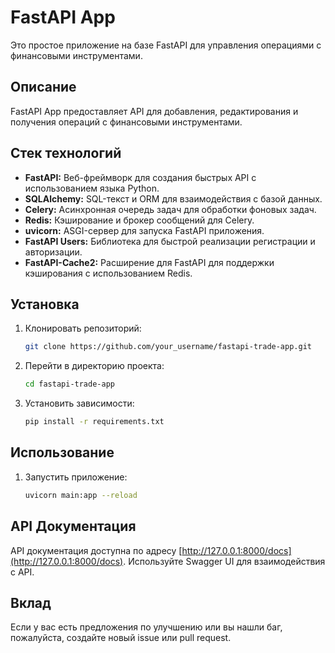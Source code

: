 # FastAPI App

Это простое приложение на базе FastAPI для управления операциями с финансовыми инструментами.

## Описание

FastAPI App предоставляет API для добавления, редактирования и получения операций с финансовыми инструментами.

## Стек технологий

- **FastAPI:** Веб-фреймворк для создания быстрых API с использованием языка Python.
- **SQLAlchemy:** SQL-текст и ORM для взаимодействия с базой данных.
- **Celery:** Асинхронная очередь задач для обработки фоновых задач.
- **Redis:** Кэширование и брокер сообщений для Celery.
- **uvicorn:** ASGI-сервер для запуска FastAPI приложения.
- **FastAPI Users:** Библиотека для быстрой реализации регистрации и авторизации.
- **FastAPI-Cache2:** Расширение для FastAPI для поддержки кэширования с использованием Redis.

## Установка

1. Клонировать репозиторий:

    ```bash
    git clone https://github.com/your_username/fastapi-trade-app.git
    ```

2. Перейти в директорию проекта:

    ```bash
    cd fastapi-trade-app
    ```

3. Установить зависимости:

    ```bash
    pip install -r requirements.txt
    ```

## Использование

1. Запустить приложение:

    ```bash
    uvicorn main:app --reload
    ```

## API Документация

API документация доступна по адресу [http://127.0.0.1:8000/docs](http://127.0.0.1:8000/docs). Используйте Swagger UI для взаимодействия с API.

## Вклад

Если у вас есть предложения по улучшению или вы нашли баг, пожалуйста, создайте новый issue или pull request.

